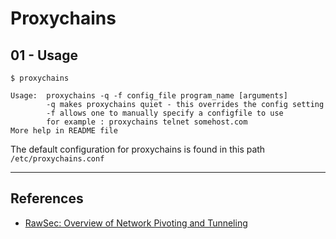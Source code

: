 # Proxychains

## 01 - Usage

```
$ proxychains

Usage:  proxychains -q -f config_file program_name [arguments] 
        -q makes proxychains quiet - this overrides the config setting 
        -f allows one to manually specify a configfile to use 
        for example : proxychains telnet somehost.com 
More help in README file
```

The default configuration for proxychains is found in this path `/etc/proxychains.conf`

---
## References

- [RawSec: Overview of Network Pivoting and Tunneling](https://blog.raw.pm/en/state-of-the-art-of-network-pivoting-in-2019/)